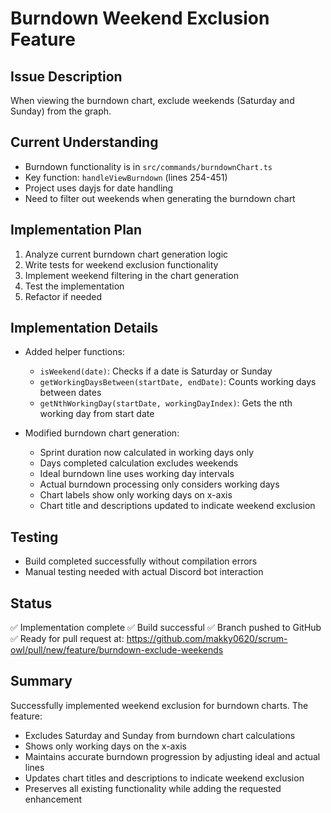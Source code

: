 # Burndown Weekend Exclusion Feature

## Issue Description

When viewing the burndown chart, exclude weekends (Saturday and Sunday) from the graph.

## Current Understanding

- Burndown functionality is in `src/commands/burndownChart.ts`
- Key function: `handleViewBurndown` (lines 254-451)
- Project uses dayjs for date handling
- Need to filter out weekends when generating the burndown chart

## Implementation Plan

1. Analyze current burndown chart generation logic
2. Write tests for weekend exclusion functionality
3. Implement weekend filtering in the chart generation
4. Test the implementation
5. Refactor if needed

## Implementation Details

- Added helper functions:
  - `isWeekend(date)`: Checks if a date is Saturday or Sunday
  - `getWorkingDaysBetween(startDate, endDate)`: Counts working days between dates
  - `getNthWorkingDay(startDate, workingDayIndex)`: Gets the nth working day from start date

- Modified burndown chart generation:
  - Sprint duration now calculated in working days only
  - Days completed calculation excludes weekends
  - Ideal burndown line uses working day intervals
  - Actual burndown processing only considers working days
  - Chart labels show only working days on x-axis
  - Chart title and descriptions updated to indicate weekend exclusion

## Testing

- Build completed successfully without compilation errors
- Manual testing needed with actual Discord bot interaction

## Status

✅ Implementation complete
✅ Build successful
✅ Branch pushed to GitHub
✅ Ready for pull request at: https://github.com/makky0620/scrum-owl/pull/new/feature/burndown-exclude-weekends

## Summary

Successfully implemented weekend exclusion for burndown charts. The feature:

- Excludes Saturday and Sunday from burndown chart calculations
- Shows only working days on the x-axis
- Maintains accurate burndown progression by adjusting ideal and actual lines
- Updates chart titles and descriptions to indicate weekend exclusion
- Preserves all existing functionality while adding the requested enhancement

